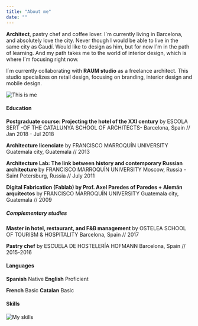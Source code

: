 ```yaml
---
title: "About me"
date: ""
---
```


**Architect**, pastry chef and coffee lover. I´m currently living in Barcelona, and absolutely love the city. Never though I would be able to live in the same city as Gaudí. Would like to design as him, but for now I´m in the path of learning. And my path takes me to the world of interior design, which is where I´m focusing right now.

I´m currently collaborating with **RAUM studio** as a freelance architect. This studio specializes on retail design, focusing on branding, interior design and mobile design.

   ![This is me][1]



#### Education

**Postgraduate course: Projecting the hotel of the XXI century**
by ESCOLA SERT -OF THE CATALUNYA SCHOOL OF ARCHITECTS-
Barcelona, Spain // Jan 2018 - Jul 2018

**Architecture licenciate**
by FRANCISCO MARROQUÍN UNIVERSITY
Guatemala city, Guatemala // 2013

**Architecture Lab: The link between history and contemporary Russian architecture**
by FRANCISCO MARROQUÍN UNIVERSITY
Moscow, Russia - Saint Petersburg, Russia // July 2011

**Digital Fabrication (Fablab) by Prof. Axel Paredes of Paredes + Alemán arquitectos**
by FRANCISCO MARROQUÍN UNIVERSITY
Guatemala city, Guatemala // 2009


##### Complementary studies

**Master in hotel, restaurant, and F&B management**
by OSTELEA SCHOOL OF TOURISM & HOSPITALITY
Barcelona, Spain // 2017

**Pastry chef**
by ESCUELA DE HOSTELERÍA HOFMANN
Barcelona, Spain // 2015-2016



#### Languages

**Spanish**  Native        **English**  Proficient

**French**   Basic         **Catalan**  Basic



#### Skills

   ![My skills][2]


[1]: /img/About%201.jpg
[2]: /img/AboutSkills.jpg
